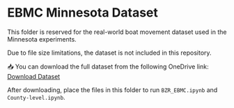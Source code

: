 # EBMC Minnesota Dataset

This folder is reserved for the real-world boat movement dataset used in the Minnesota experiments.

Due to file size limitations, the dataset is not included in this repository.

📥 You can download the full dataset from the following OneDrive link:  
[Download Dataset](https://your-onedrive-link-here)

After downloading, place the files in this folder to run `BZR_EBMC.ipynb` and `County-level.ipynb`.
